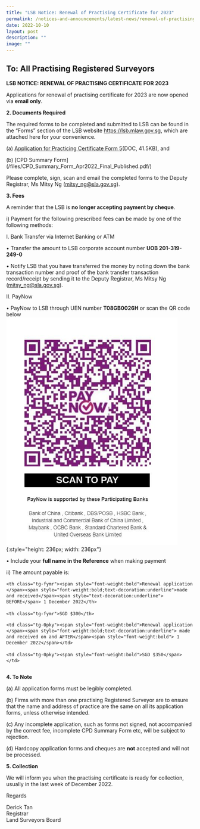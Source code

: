 ```yaml
---
title: "LSB Notice: Renewal of Practising Certificate for 2023"
permalink: /notices-and-announcements/latest-news/renewal-of-practising-certificate-2023/
date: 2022-10-10
layout: post
description: ""
image: ""
---
```

## To: All Practising Registered Surveyors



**LSB NOTICE: RENEWAL OF PRACTISING CERTIFICATE FOR 2023**

 Applications for renewal of practising certificate for 2023 are now opened via **email only**.


**2. Documents Required**


The required forms to be completed and submitted to LSB can be found in the “Forms” section of the LSB website <https://lsb.mlaw.gov.sg>, which are attached here for your convenience.


(a) [Application for Practicing Certificate Form 5](/files/LSBForm5-Application-for-Practising-Certificate.doc/)(DOC, 41.5KB), and <br> 


(b) [CPD Summary Form] (/files/CPD_Summary_Form_Apr2022_Final_Published.pdf/) <br>

Please complete, sign, scan and email the completed forms to the Deputy Registrar, Ms Mitsy Ng (<mitsy_ng@sla.gov.sg>).



**3. Fees**

 A reminder that the LSB is **no longer accepting payment by cheque**.


i) Payment for the following prescribed fees can be made by one of the following methods:


I. Bank Transfer via Internet Banking or ATM

•         Transfer the amount to LSB corporate account number **UOB 201-319-249-0**

•         Notify LSB that you have transferred the money by noting down the bank transaction number and proof of the bank transfer transaction record/receipt by sending it to the Deputy Registrar, Ms Mitsy Ng (<mitsy_ng@sla.gov.sg>). 


II. PayNow 

•         PayNow to LSB through UEN number  **T08GB0026H** or scan the QR code below <br>
          ![register QR code](/images/LSB_paynow_qr_code.jpg){:style="height: 236px; width: 236px"}

•         Include your **full name in the Reference** when making payment



ii) The amount payable is:

<style type="text/css">

.tg  {border-collapse:collapse;border-spacing:0;}

.tg td{font-family:Arial, sans-serif;font-size:14px;padding:10px 5px;border-style:solid;border-width:1px;overflow:hidden;word-break:normal;border-color:black;}

.tg th{font-family:Arial, sans-serif;font-size:14px;font-weight:normal;padding:10px 5px;border-style:solid;border-width:1px;overflow:hidden;word-break:normal;border-color:black;}

.tg .tg-fymr{font-weight:bold;border-color:inherit;text-align:left;vertical-align:top}

.tg .tg-0pky{border-color:inherit;text-align:left;vertical-align:top}

</style>

<table class="tg">

  <tr>

    <th class="tg-fymr"><span style="font-weight:bold">Renewal application </span><span style="font-weight:bold;text-decoration:underline">made and received</span><span style="text-decoration:underline"> BEFORE</span> 1 December 2022</th>

    <th class="tg-fymr">SGD $300</th>

  </tr>

  <tr>

    <td class="tg-0pky"><span style="font-weight:bold">Renewal application </span><span style="font-weight:bold;text-decoration:underline"> made and received on and AFTER</span><span style="font-weight:bold"> 1 December 2022</span></td>

    <td class="tg-0pky"><span style="font-weight:bold">SGD $350</span></td>

  </tr>

</table>

**4. To Note**



(a) All application forms must be legibly completed.


(b) Firms with more than one practising Registered Surveyor are to ensure that the name and address of practice are the same on all its application forms, unless otherwise intended.


(c) Any incomplete application, such as forms not signed, not accompanied by the correct fee, incomplete CPD Summary Form etc, will be subject to rejection.


(d) Hardcopy application forms and cheques are **not** accepted and will not be processed.


**5. Collection**


We will inform you when the practising certificate is ready for collection, usually in the last week of December 2022.



Regards

Derick Tan <br>
Registrar <br>
Land Surveyors Board